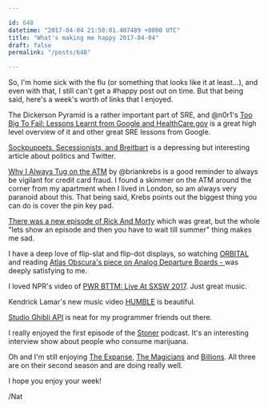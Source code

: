```yaml
---

id: 648
datetime: "2017-04-04 21:50:01.407489 +0000 UTC"
title: "What's making me happy 2017-04-04"
draft: false
permalink: "/posts/648"

---
```


So, I'm home sick with the flu (or something that looks like it at least...), and even with that, I still can't get a #happy post out on time. But that being said, here's a week's worth of links that I enjoyed.


The Dickerson Pyramid is a rather important part of SRE, and @n0r1's [Too Big To Fail: Lessons Learnt from Google and HealthCare.gov](https://www.infoq.com/news/2015/06/too-big-to-fail) is a great high level overview of it and other great SRE lessons from Google.

[Sockpuppets, Secessionists, and Breitbart](https://medium.com/data-for-democracy/sockpuppets-secessionists-and-breitbart-7171b1134cd5) is a depressing but interesting article about politics and Twitter.

[Why I Always Tug on the ATM](https://krebsonsecurity.com/2017/03/why-i-always-tug-on-the-atm/) by @briankrebs is a good reminder to always be vigilant for credit card fraud. I found a skimmer on the ATM around the corner from my apartment when I lived in London, so am always very paranoid about this. That being said, Krebs points out the biggest thing you can do is cover the pin key pad.

[There was a new episode of Rick And Morty](https://kotaku.com/surprise-theres-a-new-episode-of-rick-and-morty-that-y-1793930208) which was great, but the whole "lets show an episode and then you have to wait till summer" thing makes me sad.

I have a deep love of flip-slat and flip-dot displays, so watching [ORBITAL](https://www.youtube.com/watch?v=9ddsGYWCHg8&feature=youtu.be) and reading [Atlas Obscura's piece on Analog Departure Boards - ](http://www.atlasobscura.com/articles/artists-are-salvaging-train-stations-analog-departure-boards) was deeply satisfying to me.

I loved NPR's video of [PWR BTTM: Live At SXSW 2017](https://www.youtube.com/watch?v=ND3CSftO9w4&feature=youtu.be). Just great music.

Kendrick Lamar's new music video [HUMBLE](https://www.youtube.com/watch?v=tvTRZJ-4EyI&feature=youtu.be) is beautiful.

[Studio Ghibli API](https://ghibliapi.herokuapp.com/) is neat for my programmer friends out there.

I really enjoyed the first episode of the [Stoner](http://www.stoner.co/) podcast. It's an interesting interview show about people who consume marijuana.

Oh and I'm still enjoying [The Expanse](https://en.wikipedia.org/wiki/The_Expanse_(TV_series)), [The Magicians](https://en.wikipedia.org/wiki/The_Magicians_(U.S._TV_series)) and [Billions](https://en.wikipedia.org/wiki/Billions_(TV_series)). All three are on their second season and are doing really well.

I hope you enjoy your week!

/Nat
